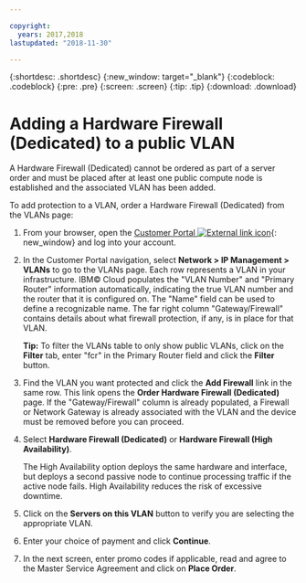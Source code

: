 ```yaml
---

copyright:
  years: 2017,2018
lastupdated: "2018-11-30"

---
```


{:shortdesc: .shortdesc}
{:new_window: target="_blank"}
{:codeblock: .codeblock}
{:pre: .pre}
{:screen: .screen}
{:tip: .tip}
{:download: .download}

# Adding a Hardware Firewall (Dedicated) to a public VLAN

A Hardware Firewall (Dedicated) cannot be ordered as part of a server order and must be placed after at least one public compute node is established and the associated VLAN has been added.

To add protection to a VLAN, order a Hardware Firewall (Dedicated) from the VLANs page:

1. From your browser, open the [Customer Portal ![External link icon](../../icons/launch-glyph.svg "External link icon")](https://control.softlayer.com/){: new_window} and log into your account.
2. In the Customer Portal navigation, select **Network > IP Management > VLANs** to go to the VLANs page. Each row represents a VLAN in your infrastructure. IBM© Cloud populates the "VLAN Number" and "Primary Router" information automatically, indicating the true VLAN number and the router that it is configured on. The "Name" field can be used to define a recognizable name. The far right column "Gateway/Firewall" contains details about what firewall protection, if any, is in place for that VLAN. 

	**Tip:** To filter the VLANs table to only show public VLANs, click on the **Filter** tab, enter "fcr" in the Primary Router field and click the **Filter** button.
3. Find the VLAN you want protected and click the **Add Firewall** link in the same row. This link opens the **Order Hardware Firewall (Dedicated)** page. If the "Gateway/Firewall" column is already populated, a Firewall or Network Gateway is already associated with the VLAN and the device must be removed before you can proceed.
4. Select **Hardware Firewall (Dedicated)** or **Hardware Firewall (High Availability)**. 

	The High Availability option deploys the same hardware and interface, but deploys a second passive node to continue processing traffic if the active node fails. High Availability reduces the risk of excessive downtime. 

5. Click on the **Servers on this VLAN** button to verify you are selecting the appropriate VLAN.
6. Enter your choice of payment and click **Continue**.
7. In the next screen, enter promo codes if applicable, read and agree to the Master Service Agreement and click on **Place Order**. 